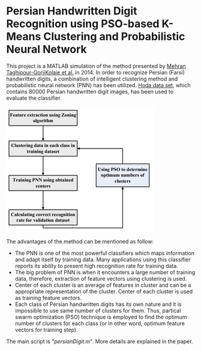 # Persian Handwritten Digit Recognition using PSO-based K-Means Clustering and Probabilistic Neural Network

This project is a MATLAB simulation of the method presented by [Mehran Taghipour-GorjiKolaie et al.](https://www.semanticscholar.org/paper/Persian-Handwritten-Digit-Recognition-Using-Swarm-MehranTaghipour-GorjiKolaie-Miri/375c8fce8a3eada82aa3fea145e28c1da64087ff) in 2014. In order to recognize Persian (Farsi) handwritten digits, a combination of intelligent clustering method and probabilistic neural network (PNN) has been utilized. [Hoda data set](http://farsiocr.ir/%D9%85%D8%AC%D9%85%D9%88%D8%B9%D9%87-%D8%AF%D8%A7%D8%AF%D9%87/%D9%85%D8%AC%D9%85%D9%88%D8%B9%D9%87-%D8%A7%D8%B1%D9%82%D8%A7%D9%85-%D8%AF%D8%B3%D8%AA%D9%86%D9%88%DB%8C%D8%B3-%D9%87%D8%AF%DB%8C/), which contains 80000 Persian handwritten digit images, has been used to evaluate the classifier.

![Screenshot](block-diagram.JPG)

 The advantages of the method can be mentioned as follow:
- The PNN is one of the most powerful classifiers which maps information and adapt itself by training data. Many applications using this classifier reports its ability to present high recognition rate for training data.
- The big problem of PNN is when it encounters a large number of training data, therefore, extraction of feature vectors using clustering is used.
- Center of each cluster is an average of features in cluster and can be a appropriate representation of the cluster. Center of each cluster is used as training feature vectors.
- Each class of Persian handwritten digits has its own nature and it is impossible to use same number of clusters for them. Thus, partical swarm optimization (PSO) technique is employed to find the optimum number of clusters for each class (or in other word, optimum feature vectors for training step).

The main script is "*persianDigit.m*". More details are explained in the paper.
